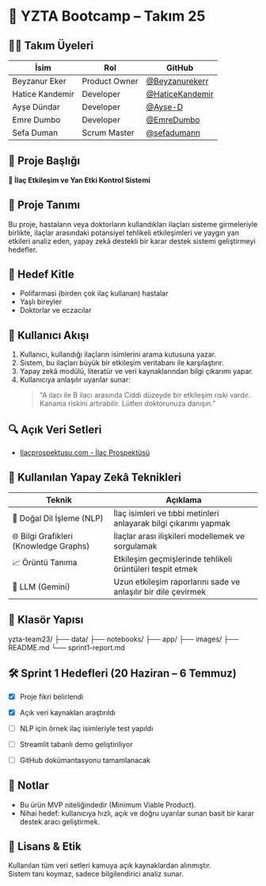 # 🧠 YZTA Bootcamp – Takım 25


## 🧑‍💻 Takım Üyeleri

| İsim             | Rol             | GitHub |
|------------------|------------------|--------|
| Beyzanur Eker    | Product Owner    | [@Beyzanurekerr](https://github.com/Beyzanurekerr) |
| Hatice Kandemir  | Developer        | [@HaticeKandemir](https://github.com/HaticeKandemir) |
| Ayşe Dündar      | Developer        | [@Ayse-D](https://github.com/Ayse-D) |
| Emre Dumbo       | Developer        | [@EmreDumbo](https://github.com/EmreDumbo) |
| Sefa Duman       | Scrum Master     | [@sefadumann](https://github.com/sefadumann) |



## 📝 Proje Başlığı  

**💊 İlaç Etkileşim ve Yan Etki Kontrol Sistemi**


## 📌 Proje Tanımı  
Bu proje, hastaların veya doktorların kullandıkları ilaçları sisteme girmeleriyle birlikte, ilaçlar arasındaki potansiyel tehlikeli etkileşimleri ve yaygın yan etkileri analiz eden, yapay zekâ destekli bir karar destek sistemi geliştirmeyi hedefler.


## 🎯 Hedef Kitle  
- Polifarmasi (birden çok ilaç kullanan) hastalar  
- Yaşlı bireyler  
- Doktorlar ve eczacılar


## 👣 Kullanıcı Akışı  
1. Kullanıcı, kullandığı ilaçların isimlerini arama kutusuna yazar.  
2. Sistem, bu ilaçları büyük bir etkileşim veritabanı ile karşılaştırır.  
3. Yapay zekâ modülü, literatür ve veri kaynaklarından bilgi çıkarımı yapar.  
4. Kullanıcıya anlaşılır uyarılar sunar:  
   > “A ilacı ile B ilacı arasında Ciddi düzeyde bir etkileşim riski vardır. Kanama riskini artırabilir. Lütfen doktorunuza danışın.”


## 🔍 Açık Veri Setleri  
- [Ilacprospektusu.com - İlaç Prospektüsü](/www.ilacprospektusu.com/ilac)  


## 🤖 Kullanılan Yapay Zekâ Teknikleri

| Teknik | Açıklama |
|--------|----------|
| 🧠 Doğal Dil İşleme (NLP) | İlaç isimleri ve tıbbi metinleri anlayarak bilgi çıkarımı yapmak |
| 🌐 Bilgi Grafikleri (Knowledge Graphs) | İlaçlar arası ilişkileri modellemek ve sorgulamak |
| 📈 Örüntü Tanıma | Etkileşim geçmişlerinde tehlikeli örüntüleri tespit etmek |
| 💬 LLM (Gemini) | Uzun etkileşim raporlarını sade ve anlaşılır bir dile çevirmek |


## 📁 Klasör Yapısı

yzta-team23/
├── data/
├── notebooks/
├── app/
├── images/
├── README.md
└── sprint1-report.md


## 🛠️ Sprint 1 Hedefleri (20 Haziran – 6 Temmuz)

- [x] Proje fikri belirlendi  
- [x] Açık veri kaynakları araştırıldı  
- [ ] NLP için örnek ilaç isimleriyle test yapıldı  
- [ ] Streamlit tabanlı demo geliştiriliyor  
- [ ] GitHub dokümantasyonu tamamlanacak  


## 📌 Notlar

- Bu ürün MVP niteliğindedir (Minimum Viable Product).  
- Nihai hedef: kullanıcıya hızlı, açık ve doğru uyarılar sunan basit bir karar destek aracı geliştirmek.


## 📜 Lisans & Etik  
Kullanılan tüm veri setleri kamuya açık kaynaklardan alınmıştır.  
Sistem tanı koymaz, sadece bilgilendirici analiz sunar.

